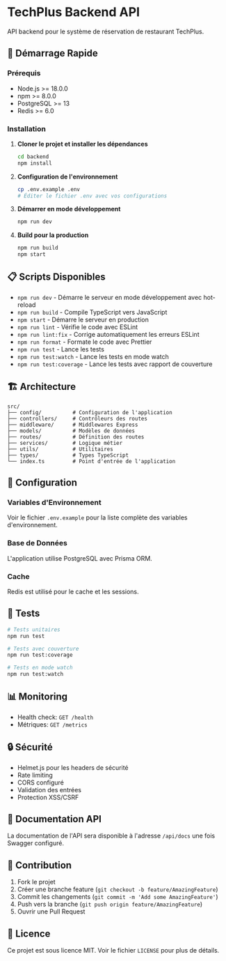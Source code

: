 # TechPlus Backend API

API backend pour le système de réservation de restaurant TechPlus.

## 🚀 Démarrage Rapide

### Prérequis

- Node.js >= 18.0.0
- npm >= 8.0.0
- PostgreSQL >= 13
- Redis >= 6.0

### Installation

1. **Cloner le projet et installer les dépendances**
   ```bash
   cd backend
   npm install
   ```

2. **Configuration de l'environnement**
   ```bash
   cp .env.example .env
   # Éditer le fichier .env avec vos configurations
   ```

3. **Démarrer en mode développement**
   ```bash
   npm run dev
   ```

4. **Build pour la production**
   ```bash
   npm run build
   npm start
   ```

## 📋 Scripts Disponibles

- `npm run dev` - Démarre le serveur en mode développement avec hot-reload
- `npm run build` - Compile TypeScript vers JavaScript
- `npm start` - Démarre le serveur en production
- `npm run lint` - Vérifie le code avec ESLint
- `npm run lint:fix` - Corrige automatiquement les erreurs ESLint
- `npm run format` - Formate le code avec Prettier
- `npm run test` - Lance les tests
- `npm run test:watch` - Lance les tests en mode watch
- `npm run test:coverage` - Lance les tests avec rapport de couverture

## 🏗️ Architecture

```
src/
├── config/          # Configuration de l'application
├── controllers/     # Contrôleurs des routes
├── middleware/      # Middlewares Express
├── models/          # Modèles de données
├── routes/          # Définition des routes
├── services/        # Logique métier
├── utils/           # Utilitaires
├── types/           # Types TypeScript
└── index.ts         # Point d'entrée de l'application
```

## 🔧 Configuration

### Variables d'Environnement

Voir le fichier `.env.example` pour la liste complète des variables d'environnement.

### Base de Données

L'application utilise PostgreSQL avec Prisma ORM.

### Cache

Redis est utilisé pour le cache et les sessions.

## 🧪 Tests

```bash
# Tests unitaires
npm run test

# Tests avec couverture
npm run test:coverage

# Tests en mode watch
npm run test:watch
```

## 📊 Monitoring

- Health check: `GET /health`
- Métriques: `GET /metrics`

## 🔒 Sécurité

- Helmet.js pour les headers de sécurité
- Rate limiting
- CORS configuré
- Validation des entrées
- Protection XSS/CSRF

## 📝 Documentation API

La documentation de l'API sera disponible à l'adresse `/api/docs` une fois Swagger configuré.

## 🤝 Contribution

1. Fork le projet
2. Créer une branche feature (`git checkout -b feature/AmazingFeature`)
3. Commit les changements (`git commit -m 'Add some AmazingFeature'`)
4. Push vers la branche (`git push origin feature/AmazingFeature`)
5. Ouvrir une Pull Request

## 📄 Licence

Ce projet est sous licence MIT. Voir le fichier `LICENSE` pour plus de détails.

